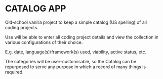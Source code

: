 # CATALOG APP

Old-school vanilla project to keep a simple catalog (US spelling) of all coding projects.

Use will be able to enter all coding project details and view the collection in various configurations of their choice.

E.g. date, language(s)/framework(s) used, viability, active status, etc.

The categories will be user-customisable, so the Catalog can be repurposed to serve any purpose in which a record of many things is required.
